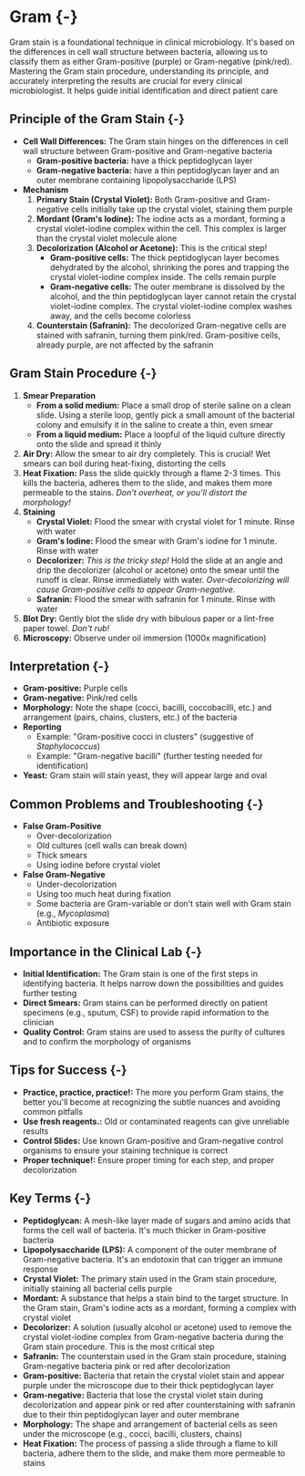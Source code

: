 # Gram {-}

Gram stain is a foundational technique in clinical microbiology. It's based on the differences in cell wall structure between bacteria, allowing us to classify them as either Gram-positive (purple) or Gram-negative (pink/red). Mastering the Gram stain procedure, understanding its principle, and accurately interpreting the results are crucial for every clinical microbiologist. It helps guide initial identification and direct patient care

##  **Principle of the Gram Stain** {-}

*   **Cell Wall Differences:** The Gram stain hinges on the differences in cell wall structure between Gram-positive and Gram-negative bacteria
    *   **Gram-positive bacteria:** have a thick peptidoglycan layer
    *   **Gram-negative bacteria:** have a thin peptidoglycan layer and an outer membrane containing lipopolysaccharide (LPS)
*   **Mechanism**
    1.  **Primary Stain (Crystal Violet):** Both Gram-positive and Gram-negative cells initially take up the crystal violet, staining them purple
    2.  **Mordant (Gram's Iodine):** The iodine acts as a mordant, forming a crystal violet-iodine complex within the cell. This complex is larger than the crystal violet molecule alone
    3.  **Decolorization (Alcohol or Acetone):** This is the critical step!
        *   **Gram-positive cells:** The thick peptidoglycan layer becomes dehydrated by the alcohol, shrinking the pores and trapping the crystal violet-iodine complex inside. The cells remain purple
        *   **Gram-negative cells:** The outer membrane is dissolved by the alcohol, and the thin peptidoglycan layer cannot retain the crystal violet-iodine complex. The crystal violet-iodine complex washes away, and the cells become colorless
    4.  **Counterstain (Safranin):** The decolorized Gram-negative cells are stained with safranin, turning them pink/red. Gram-positive cells, already purple, are not affected by the safranin

##  **Gram Stain Procedure** {-}

1.  **Smear Preparation**
    *   **From a solid medium:** Place a small drop of sterile saline on a clean slide. Using a sterile loop, gently pick a small amount of the bacterial colony and emulsify it in the saline to create a thin, even smear
    *   **From a liquid medium:** Place a loopful of the liquid culture directly onto the slide and spread it thinly
2.  **Air Dry:** Allow the smear to air dry completely. This is crucial! Wet smears can boil during heat-fixing, distorting the cells
3.  **Heat Fixation:** Pass the slide quickly through a flame 2-3 times. This kills the bacteria, adheres them to the slide, and makes them more permeable to the stains. *Don't overheat, or you'll distort the morphology!*
4.  **Staining**
    *   **Crystal Violet:** Flood the smear with crystal violet for 1 minute. Rinse with water
    *   **Gram's Iodine:** Flood the smear with Gram's iodine for 1 minute. Rinse with water
    *   **Decolorizer:** *This is the tricky step!* Hold the slide at an angle and drip the decolorizer (alcohol or acetone) onto the smear until the runoff is clear. Rinse immediately with water. *Over-decolorizing will cause Gram-positive cells to appear Gram-negative.*
    *   **Safranin:** Flood the smear with safranin for 1 minute. Rinse with water
5.  **Blot Dry:** Gently blot the slide dry with bibulous paper or a lint-free paper towel. *Don't rub!*
6.  **Microscopy:** Observe under oil immersion (1000x magnification)

##  **Interpretation** {-}

*   **Gram-positive:** Purple cells
*   **Gram-negative:** Pink/red cells
*   **Morphology:** Note the shape (cocci, bacilli, coccobacilli, etc.) and arrangement (pairs, chains, clusters, etc.) of the bacteria
*   **Reporting**
    *   Example: "Gram-positive cocci in clusters" (suggestive of *Staphylococcus*)
    *   Example: "Gram-negative bacilli" (further testing needed for identification)
*   **Yeast:** Gram stain will stain yeast, they will appear large and oval

##  **Common Problems and Troubleshooting** {-}

*   **False Gram-Positive**
    *   Over-decolorization
    *   Old cultures (cell walls can break down)
    *   Thick smears
    *   Using iodine before crystal violet
*   **False Gram-Negative**
    *   Under-decolorization
    *   Using too much heat during fixation
    *   Some bacteria are Gram-variable or don't stain well with Gram stain (e.g., *Mycoplasma*)
    *   Antibiotic exposure

##  **Importance in the Clinical Lab** {-}

*   **Initial Identification:** The Gram stain is one of the first steps in identifying bacteria. It helps narrow down the possibilities and guides further testing
*   **Direct Smears:** Gram stains can be performed directly on patient specimens (e.g., sputum, CSF) to provide rapid information to the clinician
*   **Quality Control:** Gram stains are used to assess the purity of cultures and to confirm the morphology of organisms

##  **Tips for Success** {-}

*   **Practice, practice, practice!:** The more you perform Gram stains, the better you'll become at recognizing the subtle nuances and avoiding common pitfalls
*   **Use fresh reagents.:** Old or contaminated reagents can give unreliable results
*   **Control Slides:** Use known Gram-positive and Gram-negative control organisms to ensure your staining technique is correct
*   **Proper technique!:** Ensure proper timing for each step, and proper decolorization

##  **Key Terms** {-}
*   **Peptidoglycan:** A mesh-like layer made of sugars and amino acids that forms the cell wall of bacteria. It's much thicker in Gram-positive bacteria
*   **Lipopolysaccharide (LPS):** A component of the outer membrane of Gram-negative bacteria. It's an endotoxin that can trigger an immune response
*   **Crystal Violet:** The primary stain used in the Gram stain procedure, initially staining all bacterial cells purple
*   **Mordant:** A substance that helps a stain bind to the target structure. In the Gram stain, Gram's iodine acts as a mordant, forming a complex with crystal violet
*   **Decolorizer:** A solution (usually alcohol or acetone) used to remove the crystal violet-iodine complex from Gram-negative bacteria during the Gram stain procedure. This is the most critical step
*   **Safranin:** The counterstain used in the Gram stain procedure, staining Gram-negative bacteria pink or red after decolorization
*   **Gram-positive:** Bacteria that retain the crystal violet stain and appear purple under the microscope due to their thick peptidoglycan layer
*   **Gram-negative:** Bacteria that lose the crystal violet stain during decolorization and appear pink or red after counterstaining with safranin due to their thin peptidoglycan layer and outer membrane
*   **Morphology:** The shape and arrangement of bacterial cells as seen under the microscope (e.g., cocci, bacilli, clusters, chains)
*   **Heat Fixation:** The process of passing a slide through a flame to kill bacteria, adhere them to the slide, and make them more permeable to stains
